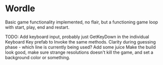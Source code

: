 # Wordle

Basic game functionality implemented, no flair, but a functioning game loop with start, play, end and restart.

TODO:
Add keyboard input, probably just GetKeyDown in the individual Keyboard Key prefab to Invoke the same methods.
Clarity during guessing phase - which line is currently being used?
Add some juice
Make the build look good, make sure strange resolutions doesn't kill the game, and set a background color or something.

